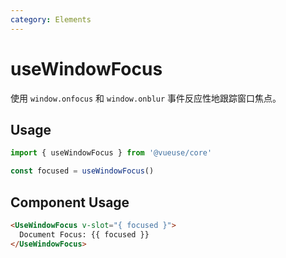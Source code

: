 ```yaml
---
category: Elements
---
```


# useWindowFocus

使用 `window.onfocus` 和 `window.onblur` 事件反应性地跟踪窗口焦点。

## Usage

```js
import { useWindowFocus } from '@vueuse/core'

const focused = useWindowFocus()
```

## Component Usage
```html
<UseWindowFocus v-slot="{ focused }">
  Document Focus: {{ focused }}
</UseWindowFocus>
```
